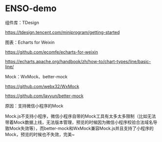 # ENSO-demo

组件库：TDesign

https://tdesign.tencent.com/miniprogram/getting-started



图表：Echarts for Weixin

https://github.com/ecomfe/echarts-for-weixin

https://echarts.apache.org/handbook/zh/how-to/chart-types/line/basic-line/



Mock：WxMock、better-mock

https://github.com/webx32/WxMock

https://github.com/lavyun/better-mock



原因：支持微信小程序的Mock

Mock.js不支持小程序，微信小程序自带的Mock工具有太多太多限制（比如无法带着Mock数据上线，无法版本管理，预览的时候因为微信小程序校验合法域名导致Mock失效等），而better-mock和WxMock兼容Mock.js并且支持了小程序的Mock，预览的时候也不失效，完美~


